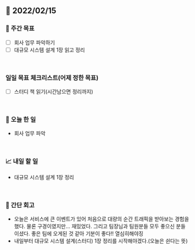 ## 📅 2022/02/15


### 👏 주간 목표

- [ ] 회사 업무 파악하기
- [ ] 대규모 시스템 설계 1장 읽고 정리

<br/>

### 일일 목표 체크리스트(어제 정한 목표)

- [ ] 스터디 책 읽기(시간남으면 정리까지)

<br/>

### 💯 오늘 한 일

- 회사 업무 파악

<br/>

### 📈 내일 할 일

- 대규모 시스템 설계 1장 정리

<br/>

### 🤔 간단 회고

- 오늘은 서비스에 큰 이벤트가 있어 처음으로 대량의 순간 트래픽을 받아보는 경험을 했다. 물론 구경이였지만... 재밌었다.
그리고 팀장님과 팀원분들 모두 좋으신 분들이셨다. 좋은 팀에 오게된 것 같아 기분이 좋다!! 열심히해야징
- 내일부터 대규모 시스템 설계(스터디) 1장 정리를 시작해야겠다.(오늘은 쉰다는 뜻) 



 




 








